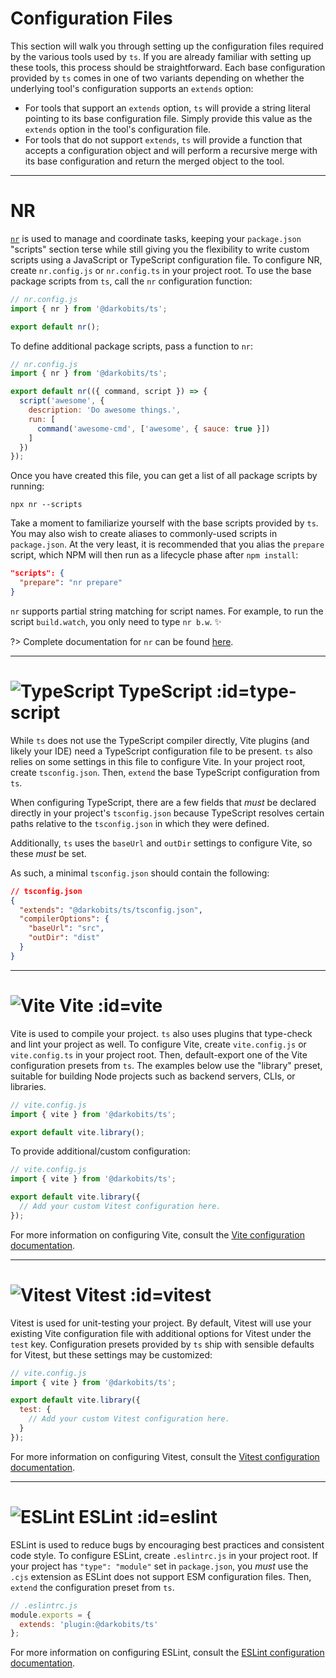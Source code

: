 # Configuration Files

This section will walk you through setting up the configuration files required by the various tools used
by `ts`. If you are already familiar with setting up these tools, this process should be
straightforward. Each base configuration provided by `ts` comes in one of two variants depending on
whether the underlying tool's configuration supports an `extends` option:

* For tools that support an `extends` option, `ts` will provide a string literal pointing to its base
  configuration file. Simply provide this value as the `extends` option in the tool's configuration
  file.
* For tools that do not support `extends`, `ts` will provide a function that accepts a configuration
  object and will perform a recursive merge with its base configuration and return the merged object to
  the tool.

---

# NR

[`nr`](https://github.com/darkobits/nr) is used to manage and coordinate tasks, keeping your
`package.json` "scripts" section terse while still giving you the flexibility to write custom scripts
using a JavaScript or TypeScript configuration file. To configure NR, create `nr.config.js` or
`nr.config.ts` in your project root. To use the base package scripts from `ts`, call the `nr`
configuration function:

```js
// nr.config.js
import { nr } from '@darkobits/ts';

export default nr();
```

To define additional package scripts, pass a function to `nr`:

```js
// nr.config.js
import { nr } from '@darkobits/ts';

export default nr(({ command, script }) => {
  script('awesome', {
    description: 'Do awesome things.',
    run: [
      command('awesome-cmd', ['awesome', { sauce: true }])
    ]
  })
});
```

Once you have created this file, you can get a list of all package scripts by running:

```
npx nr --scripts
```

Take a moment to familiarize yourself with the base scripts provided by `ts`. You may also wish to
create aliases to commonly-used scripts in `package.json`. At the very least, it is recommended that you
alias the `prepare` script, which NPM will then run as a lifecycle phase after `npm install`:

```json
"scripts": {
  "prepare": "nr prepare"
}
```

`nr` supports partial string matching for script names. For example, to run the script `build.watch`,
you only need to type `nr b.w`. ✨

?> Complete documentation for `nr` can be found [here](https://github.com/darkobits/nr).

---

# ![TypeScript](https://user-images.githubusercontent.com/441546/100515271-b122bd80-312f-11eb-9137-a3cae4ce8ef1.png ':size=28') TypeScript :id=type-script

While `ts` does not use the TypeScript compiler directly, Vite plugins (and likely your IDE) need a
TypeScript configuration file to be present. `ts` also relies on some settings in this file to configure
Vite. In your project root, create `tsconfig.json`. Then, `extend` the base TypeScript configuration
from `ts`.

When configuring TypeScript, there are a few fields that _must_ be declared directly in your project's
`tsconfig.json` because TypeScript resolves certain paths relative to the `tsconfig.json` in which they
were defined.

Additionally, `ts` uses the `baseUrl` and `outDir` settings to configure Vite, so these _must_ be set.

As such, a minimal `tsconfig.json` should contain the following:

```json
// tsconfig.json
{
  "extends": "@darkobits/ts/tsconfig.json",
  "compilerOptions": {
    "baseUrl": "src",
    "outDir": "dist"
  }
}
```

---

# ![Vite](https://vitejs.dev/logo-with-shadow.png ':size=28') Vite :id=vite

Vite is used to compile your project. `ts` also uses plugins that type-check and lint your project as
well. To configure Vite, create `vite.config.js` or `vite.config.ts` in your project root. Then,
default-export one of the Vite configuration presets from `ts`. The examples below use the "library"
preset, suitable for building Node projects such as backend servers, CLIs, or libraries.

```js
// vite.config.js
import { vite } from '@darkobits/ts';

export default vite.library();
```

To provide additional/custom configuration:

```js
// vite.config.js
import { vite } from '@darkobits/ts';

export default vite.library({
  // Add your custom Vitest configuration here.
});
```

For more information on configuring Vite, consult the [Vite configuration documentation](https://vitejs.dev/config/).

---

# ![Vitest](https://user-images.githubusercontent.com/441546/214199495-d2479d48-6180-493b-b5e2-5d3fa2b7d99c.png ':size=28') Vitest :id=vitest

Vitest is used for unit-testing your project. By default, Vitest will use your existing Vite
configuration file with additional options for Vitest under the `test` key. Configuration presets
provided by `ts` ship with sensible defaults for Vitest, but these settings may be customized:

```js
// vite.config.js
import { vite } from '@darkobits/ts';

export default vite.library({
  test: {
    // Add your custom Vitest configuration here.
  }
});
```

For more information on configuring Vitest, consult the [Vitest configuration documentation](https://vitest.dev/config/).

---

# ![ESLint](https://user-images.githubusercontent.com/441546/100515367-72413780-3130-11eb-9242-76f2823274ce.png ':size=28') ESLint :id=eslint

ESLint is used to reduce bugs by encouraging best practices and consistent code style. To configure
ESLint, create `.eslintrc.js` in your project root. If your project has `"type": "module"` set in
`package.json`, you _must_ use the `.cjs` extension as ESLint does not support ESM configuration files.
Then, `extend` the configuration preset from `ts`.

```js
// .eslintrc.js
module.exports = {
  extends: 'plugin:@darkobits/ts'
};
```

For more information on configuring ESLint, consult the [ESLint configuration documentation](https://eslint.org/docs/latest/use/configure/).
